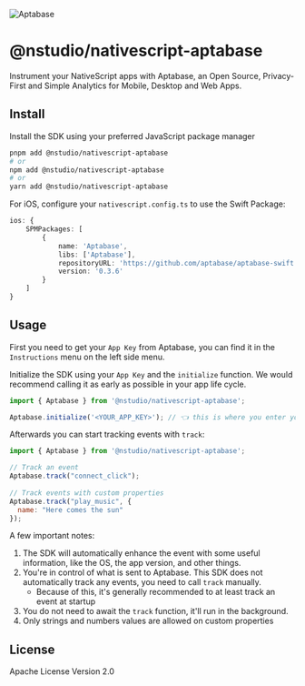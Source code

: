 ![Aptabase](https://aptabase.com/og.png)

# @nstudio/nativescript-aptabase

Instrument your NativeScript apps with Aptabase, an Open Source, Privacy-First and Simple Analytics for Mobile, Desktop and Web Apps.

## Install

Install the SDK using your preferred JavaScript package manager

```bash
pnpm add @nstudio/nativescript-aptabase
# or
npm add @nstudio/nativescript-aptabase
# or
yarn add @nstudio/nativescript-aptabase
```

For iOS, configure your `nativescript.config.ts` to use the Swift Package:

```ts
ios: {
    SPMPackages: [
        {
            name: 'Aptabase',
            libs: ['Aptabase'],
            repositoryURL: 'https://github.com/aptabase/aptabase-swift.git',
            version: '0.3.6'
        }
    ]
}
```

## Usage

First you need to get your `App Key` from Aptabase, you can find it in the `Instructions` menu on the left side menu.

Initialize the SDK using your `App Key` and the `initialize` function. We would recommend calling it as early as possible in your app life cycle. 


```ts
import { Aptabase } from '@nstudio/nativescript-aptabase';

Aptabase.initialize('<YOUR_APP_KEY>'); // 👈 this is where you enter your App Key
```

Afterwards you can start tracking events with `track`:

```js
import { Aptabase } from '@nstudio/nativescript-aptabase';

// Track an event
Aptabase.track("connect_click");
 
// Track events with custom properties
Aptabase.track("play_music", {
  name: "Here comes the sun"
});
```

A few important notes:

1. The SDK will automatically enhance the event with some useful information, like the OS, the app version, and other things.
2. You're in control of what is sent to Aptabase. This SDK does not automatically track any events, you need to call `track` manually.
   - Because of this, it's generally recommended to at least track an event at startup
3. You do not need to await the `track` function, it'll run in the background.
4. Only strings and numbers values are allowed on custom properties

## License

Apache License Version 2.0

